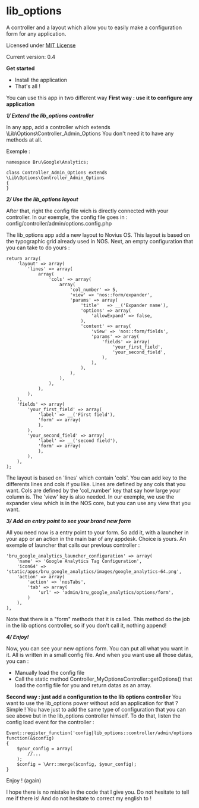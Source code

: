 lib_options
===========

A controller and a layout which allow you to easily make a configuration form for any application.

Licensed under [MIT License](http://opensource.org/licenses/MIT)

Current version: 0.4

**Get started**

* Install the application
* That's all !

You can use this app in two different way
**First way : use it to configure any application**

***1/ Extend the lib_options controller***

In any app, add a controller which extends \Lib\Options\Controller_Admin_Options
You don't need it to have any methods at all.

Exemple : 

    namespace Bru\Google\Analytics;
    
    class Controller_Admin_Options extends \Lib\Options\Controller_Admin_Options
    {
    }


***2/ Use the lib_options layout***

After that, right the config file wich is directly connected with your controller. In our exemple, the config file goes in :
config/controller/admin/options.config.php

The lib_options app add a new layout to Novius OS.
This layout is based on the typographic grid already used in NOS.
Next, an empty configuration that you can take to do yours :

    return array(
        'layout' => array(
            'lines' => array(
                array(
                    'cols' => array(
                        array(
                            'col_number' => 5,
                            'view' => 'nos::form/expander',
                            'params' => array(
                                'title'   => __('Expander name'),
                                'options' => array(
                                    'allowExpand' => false,
                                ),
                                'content' => array(
                                    'view' => 'nos::form/fields',
                                    'params' => array(
                                        'fields' => array(
                                            'your_first_field',
                                            'your_second_field',
                                        ),
                                    ),
                                ),
                            ),
                        ),
                    ),
                ),
            ),
        ),
        'fields' => array(
            'your_first_field' => array(
                'label' => __('First field'),
                'form' => array(
                ),
            ),
            'your_second_field' => array(
                'label' => __('second field'),
                'form' => array(
                ),
            ),
        ),
    );

The layout is based on 'lines' which contain 'cols'. You can add key to the differents lines and cols if you like.
Lines are defined by any cols that you want.
Cols are defined by the 'col_number' key that say how large your column is. The 'view' key is also needed. 
In our exemple, we use the expander view which is in the NOS core, but you can use any view that you want.

***3/ Add an entry point to see your brand new form***

All you need now is a entry point to your form. So add it, with a launcher in your app or an action in the main bar of any appdesk.
Choice is yours.
An exemple of launcher that calls our previous controller :

    'bru_google_analytics_launcher_configuration' => array(
        'name' => 'Google Analytics Tag Configuration',
        'icon64' => 'static/apps/bru_google_analytics/images/google_analytics-64.png',
        'action' => array(
            'action' => 'nosTabs',
            'tab' => array(
                'url' => 'admin/bru_google_analytics/options/form',
            )
        ),
    ),

Note that there is a "form" methods that it is called. This method do the job in the lib options controller, so if you don't call it, nothing append!

***4/ Enjoy!***

Now, you can see your new options form. You can put all what you want in it. All is written in a small config file.
And when you want use all those datas, you can :
* Manually load the config file
* Call the static method Controller_MyOptionsController::getOptions() that load the config file for you and return datas as an array.

**Second way : just add a configuration to the lib options controller**
You want to use the lib_options power without add an application for that ? Simple !
You have just to add the same type of configuration that you can see above but in the lib_options controller himself.
To do that, listen the config load event for the controller :
    
    Event::register_function('config|lib_options::controller/admin/options', function(&$config)
    {
        $your_config = array(
    	    //...
        );
        $config = \Arr::merge($config, $your_config);
    }

Enjoy ! (again)

I hope there is no mistake in the code that I give you.
Do not hesitate to tell me if there is! And do not hesitate to correct my english to !
